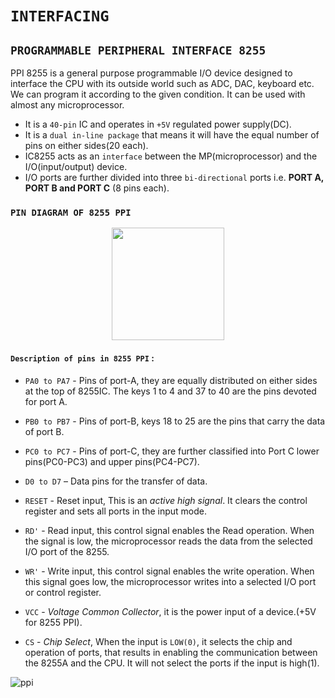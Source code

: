 # **`INTERFACING`**

## **`PROGRAMMABLE PERIPHERAL INTERFACE 8255`**

PPI 8255 is a general purpose programmable I/O device designed to interface the CPU with its outside world such as ADC, DAC, keyboard etc. We can program it according to the given condition. It can be used with almost any microprocessor.
- It is a `40-pin` IC and operates in `+5V` regulated power supply(DC).
- It is a `dual in-line package` that means it will have the equal number of pins on either sides(20 each).
- IC8255 acts as an `interface` between the MP(microprocessor) and the I/O(input/output) device.
- I/O ports are further divided into three `bi-directional` ports i.e. **PORT A, PORT B and PORT C** (8 pins each).  

### **`PIN DIAGRAM OF 8255 PPI`** 
<p align="center">
<img src="https://media.geeksforgeeks.org/wp-content/uploads/PPI8255.png" width="180"/>
</p> 

#### **`Description of pins in 8255 PPI`** :

- `PA0 to PA7` - Pins of port-A, they are equally distributed on either sides at the top of 8255IC. The keys 1 to 4 and 37 to 40 are the pins devoted for port A.

- `PB0 to PB7` - Pins of port-B, keys 18 to 25 are the pins that carry the data of port B. 

- `PC0 to PC7` -  Pins of port-C, they are further classified into Port C lower pins(PC0-PC3) and upper pins(PC4-PC7). 

- `D0 to D7` – Data pins for the transfer of data.

- `RESET` - Reset input, This is an *active high signal*. It clears the control register and sets all ports in the input mode.

- `RD'` - Read input, this control signal enables the Read operation. When the signal is low, the microprocessor reads the data from the selected I/O port of the 8255.

- `WR'` - Write input, this control signal enables the write operation. When this signal goes low, the microprocessor writes into a selected I/O port or control register.

- `VCC` - *Voltage Common Collector*, it is the power input of a device.(+5V for 8255 PPI). 

- `CS` - *Chip Select*,
When the input is `LOW(0)`, it selects the chip and operation of ports, that results in enabling the communication between the 8255A and the CPU.
It will not select the ports if the input is high(1). 
 






![ppi](https://www.tutorialspoint.com/assets/questions/media/19061/functional_pin_diagram.jpg)
